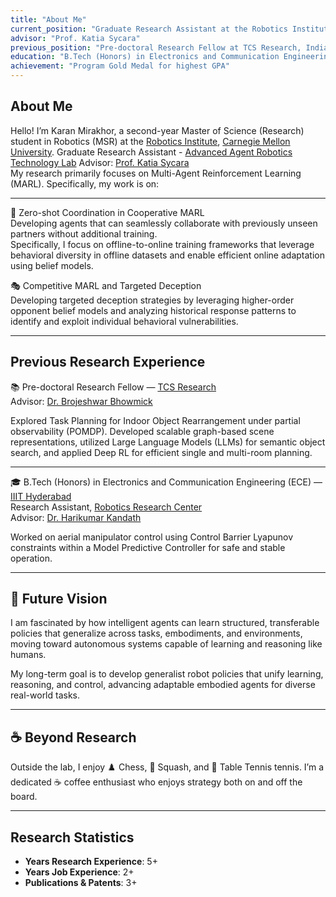 ```yaml
---
title: "About Me"
current_position: "Graduate Research Assistant at the Robotics Institute, Carnegie Mellon University"
advisor: "Prof. Katia Sycara"
previous_position: "Pre-doctoral Research Fellow at TCS Research, India"
education: "B.Tech (Honors) in Electronics and Communication Engineering from IIIT Hyderabad"
achievement: "Program Gold Medal for highest GPA"
---
```


## About Me

Hello! I’m Karan Mirakhor, a second-year Master of Science (Research) student in Robotics (MSR) at the [Robotics Institute](https://www.ri.cmu.edu/), [Carnegie Mellon University](https://www.cmu.edu/).
Graduate Research Assistant - [Advanced Agent Robotics Technology Lab](https://www.ri.cmu.edu/robotics-groups/advanced-agent-robotics-technology-lab/)
Advisor: [Prof. Katia Sycara](https://www.cs.cmu.edu/~sycara/)    
My research primarily focuses on Multi-Agent Reinforcement Learning (MARL). Specifically, my work is on:

---

🧠 Zero-shot Coordination in Cooperative MARL  
Developing agents that can seamlessly collaborate with previously unseen partners without additional training.  
Specifically, I focus on offline-to-online training frameworks that leverage behavioral diversity in offline datasets and enable efficient online adaptation using belief models.

🎭 Competitive MARL and Targeted Deception  
Developing targeted deception strategies by leveraging higher-order opponent belief models and analyzing historical response patterns to identify and exploit individual behavioral vulnerabilities.

---

## Previous Research Experience

📚 Pre-doctoral Research Fellow — [TCS Research](https://www.tcs.com/research-and-innovation)  
Advisor: [Dr. Brojeshwar Bhowmick](https://scholar.google.co.in/citations?user=Eqf8NrEAAAAJ&hl=en)  

Explored Task Planning for Indoor Object Rearrangement under partial observability (POMDP). Developed scalable graph-based scene representations, utilized Large Language Models (LLMs) for semantic object search, and applied Deep RL for efficient single and multi-room planning.

---

🎓 B.Tech (Honors) in Electronics and Communication Engineering (ECE) — [IIIT Hyderabad](https://www.iiit.ac.in/)  
Research Assistant, [Robotics Research Center](https://robotics.iiit.ac.in/)  
Advisor: [Dr. Harikumar Kandath](https://scholar.google.co.in/citations?user=5i1t_QgAAAAJ&hl=en)  

Worked on aerial manipulator control using Control Barrier Lyapunov constraints within a Model Predictive Controller for safe and stable operation.

---

## 🔭 Future Vision

I am fascinated by how intelligent agents can learn structured, transferable policies that generalize across tasks, embodiments, and environments, moving toward autonomous systems capable of learning and reasoning like humans.  

My long-term goal is to develop generalist robot policies that unify learning, reasoning, and control, advancing adaptable embodied agents for diverse real-world tasks.

---

## ☕ Beyond Research

Outside the lab, I enjoy ♟️ Chess, 🏸 Squash, and 🏓 Table Tennis tennis. I’m a dedicated ☕ coffee enthusiast who enjoys strategy both on and off the board.

---

## Research Statistics

- **Years Research Experience**: 5+
- **Years Job Experience**: 2+
- **Publications & Patents**: 3+
